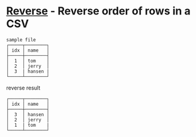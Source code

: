 # [Reverse](../src-tauri/src/lib/cmd/reverse.rs) - Reverse order of rows in a CSV

```
sample file
┌─────┬────────┐
│ idx │ name   │
├─────┼────────┤
│  1  │ tom    │
│  2  │ jerry  │
│  3  | hansen |
└─────┴────────┘
```


reverse result
```
┌─────┬────────┐
│ idx │ name   │
├─────┼────────┤
│  3  │ hansen │
│  2  │ jerry  │
│  1  | tom    |
└─────┴────────┘
```